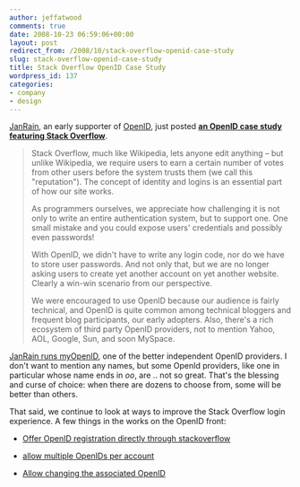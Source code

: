 ```yaml
---
author: jeffatwood
comments: true
date: 2008-10-23 06:59:06+00:00
layout: post
redirect_from: /2008/10/stack-overflow-openid-case-study
slug: stack-overflow-openid-case-study
title: Stack Overflow OpenID Case Study
wordpress_id: 137
categories:
- company
- design
---
```



[JanRain](http://www.janrain.com), an early supporter of [OpenID](http://en.wikipedia.org/wiki/OpenID), just posted **[an OpenID case study featuring Stack Overflow](http://www.janrain.com/openid/casestudy-stackoverflow)**.





<blockquote>
Stack Overflow, much like Wikipedia, lets anyone edit anything – but unlike Wikipedia, we require users to earn a certain number of votes from other users before the system trusts them (we call this "reputation"). The concept of identity and logins is an essential part of how our site works.

> 
> 
As programmers ourselves, we appreciate how challenging it is not only to write an entire authentication system, but to support one.  One small mistake and you could expose users' credentials and possibly even passwords!

> 
> 
With OpenID, we didn't have to write any login code, nor do we have to store user passwords. And not only that, but we are no longer asking users to create yet another account on yet another website. Clearly a win-win scenario from our perspective.

> 
> 
We were encouraged to use OpenID because our audience is fairly technical, and OpenID is quite common among technical bloggers and frequent blog participants, our early adopters. Also, there's a rich ecosystem of third party OpenID providers, not to mention Yahoo, AOL, Google, Sun, and soon MySpace.
</blockquote>





[JanRain runs myOpenID](http://www.janrain.com/products/myopenid), one of the better independent OpenID providers. I don't want to mention any names, but some OpenId providers, like one in particular whose name ends in _oo_, are .. not so great. That's the blessing and curse of choice: when there are dozens to choose from, some will be better than others.



That said, we continue to look at ways to improve the Stack Overflow login experience. A few things in the works on the OpenID front:







  * [Offer OpenID registration directly through stackoverflow](http://stackoverflow.uservoice.com/pages/general/suggestions/34450)

  * [allow multiple OpenIDs per account](http://stackoverflow.uservoice.com/pages/general/suggestions/24709)

  * [Allow changing the associated OpenID](http://stackoverflow.uservoice.com/pages/general/suggestions/16685)


